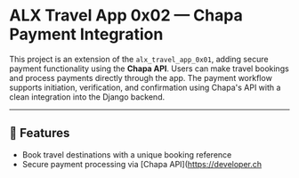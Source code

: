 # ALX Travel App 0x02 — Chapa Payment Integration

This project is an extension of the `alx_travel_app_0x01`, adding secure payment functionality using the **Chapa API**. Users can make travel bookings and process payments directly through the app. The payment workflow supports initiation, verification, and confirmation using Chapa's API with a clean integration into the Django backend.

---

## 🚀 Features

- Book travel destinations with a unique booking reference
- Secure payment processing via [Chapa API](https://developer.ch
